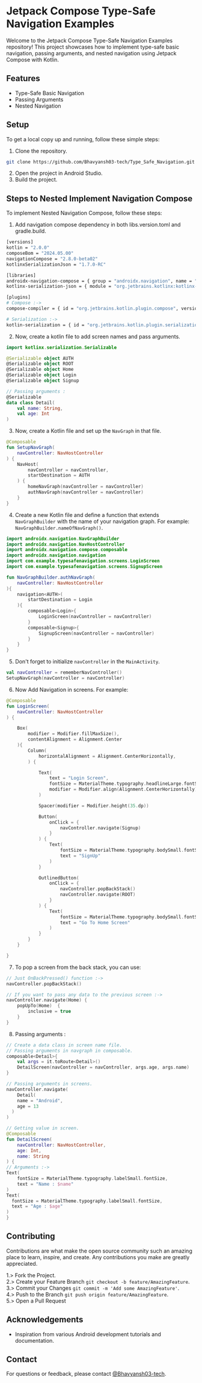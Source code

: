 # Jetpack Compose Type-Safe Navigation Examples

Welcome to the Jetpack Compose Type-Safe Navigation Examples repository! This project showcases how to implement type-safe basic navigation, passing arguments, and nested navigation using Jetpack Compose with Kotlin.

## Features

- Type-Safe Basic Navigation
- Passing Arguments
- Nested Navigation

## Setup

To get a local copy up and running, follow these simple steps:

1. Clone the repository.

```bash
git clone https://github.com/Bhavyansh03-tech/Type_Safe_Navigation.git
```

2. Open the project in Android Studio.
3. Build the project.

## Steps to Nested Implement Navigation Compose

To implement Nested Navigation Compose, follow these steps:

1. Add navigation compose dependency in both libs.version.toml and gradle.build.

```bash
[versions]
kotlin = "2.0.0"
composeBom = "2024.05.00"
navigationCompose = "2.8.0-beta02"
kotlinxSerializationJson = "1.7.0-RC"

[libraries]
androidx-navigation-compose = { group = "androidx.navigation", name = "navigation-compose", version.ref = "navigationCompose" }
kotlinx-serialization-json = { module = "org.jetbrains.kotlinx:kotlinx-serialization-json", version.ref = "kotlinxSerializationJson" }

[plugins]
# Compose :->
compose-compiler = { id = "org.jetbrains.kotlin.plugin.compose", version.ref = "kotlin" }

# Serialization :->
kotlin-serialization = { id = "org.jetbrains.kotlin.plugin.serialization", version.ref = "kotlin" }
```


2. Now, create a kotlin file to add screen names and pass arguments.

```Kotlin
import kotlinx.serialization.Serializable

@Serializable object AUTH
@Serializable object ROOT
@Serializable object Home
@Serializable object Login
@Serializable object Signup

// Passing arguments :
@Serializable
data class Detail(
    val name: String,
    val age: Int
)
```


3. Now, create a Kotlin file and set up the `NavGraph` in that file.

```Kotlin
@Composable
fun SetupNavGraph(
    navController: NavHostController
) {
    NavHost(
        navController = navController,
        startDestination = AUTH
    ) {
        homeNavGraph(navController = navController)
        authNavGraph(navController = navController)
    }
}
```


4. Create a new Kotlin file and define a function that extends `NavGraphBuilder` with the name of your navigation graph. For example: `NavGraphBuilder.nameOfNavGraph()`.

```Kotlin
import androidx.navigation.NavGraphBuilder
import androidx.navigation.NavHostController
import androidx.navigation.compose.composable
import androidx.navigation.navigation
import com.example.typesafenavigation.screens.LoginScreen
import com.example.typesafenavigation.screens.SignupScreen

fun NavGraphBuilder.authNavGraph(
    navController: NavHostController
){
    navigation<AUTH>(
        startDestination = Login
    ){
        composable<Login>{
            LoginScreen(navController = navController)
        }
        composable<Signup>{
            SignupScreen(navController = navController)
        }
    }
}
```


5. Don't forget to initialize `navController` in the `MainActivity`.

```Kotlin
val navController = rememberNavController()
SetupNavGraph(navController = navController)
```


6. Now Add Navigation in screens. For example:

```Kotlin
@Composable
fun LoginScreen(
    navController: NavHostController
) {

    Box(
        modifier = Modifier.fillMaxSize(),
        contentAlignment = Alignment.Center
    ){
        Column(
            horizontalAlignment = Alignment.CenterHorizontally,
        ) {

            Text(
                text = "Login Screen",
                fontSize = MaterialTheme.typography.headlineLarge.fontSize,
                modifier = Modifier.align(Alignment.CenterHorizontally)
            )

            Spacer(modifier = Modifier.height(35.dp))

            Button(
                onClick = {
                    navController.navigate(Signup)
                }
            ) {
                Text(
                    fontSize = MaterialTheme.typography.bodySmall.fontSize,
                    text = "SignUp"
                )
            }

            OutlinedButton(
                onClick = {
                    navController.popBackStack()
                    navController.navigate(ROOT)
                }
            ) {
                Text(
                    fontSize = MaterialTheme.typography.bodySmall.fontSize,
                    text = "Go To Home Screen"
                )
            }
        }
    }

}
```


7. To pop a screen from the back stack, you can use:

```Kotlin
// Just OnBackPressed() function :->
navController.popBackStack()

// If you want to pass any data to the previous screen :->
navController.navigate(Home) {
    popUpTo(Home)  {
        inclusive = true
    }
}
```


8. Passing arguments :

```Kotlin
// Create a data class in screen name file.
// Passing arguments in navgraph in composable.
composable<Detail>{
    val args = it.toRoute<Detail>()
    DetailScreen(navController = navController, args.age, args.name)
}

// Passing arguments in screens.
navController.navigate(
    Detail(
    name = "Android",
    age = 13
  )
)

// Getting value in screen.
@Composable
fun DetailScreen(
    navController: NavHostController,
    age: Int,
    name: String
) {
// Arguments :->
Text(
    fontSize = MaterialTheme.typography.labelSmall.fontSize,
    text = "Name : $name"
)
Text(
  fontSize = MaterialTheme.typography.labelSmall.fontSize,
  text = "Age : $age"
)
}
```



## Contributing

Contributions are what make the open source community such an amazing place to learn, inspire, and create. Any contributions you make are greatly appreciated.

1.> Fork the Project.\
2.> Create your Feature Branch `git checkout -b feature/AmazingFeature`.\
3.> Commit your Changes `git commit -m 'Add some AmazingFeature'`.\
4.> Push to the Branch `git push origin feature/AmazingFeature`.\
5.> Open a Pull Request

## Acknowledgements

- Inspiration from various Android development tutorials and documentation.
## Contact

For questions or feedback, please contact [@Bhavyansh03-tech](https://github.com/Bhavyansh03-tech).

